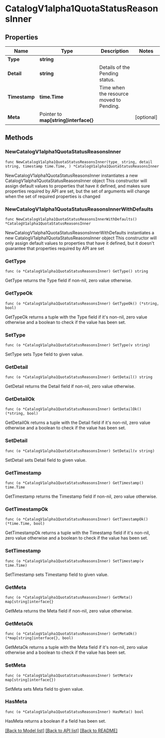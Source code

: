 # CatalogV1alpha1QuotaStatusReasonsInner

## Properties

Name | Type | Description | Notes
------------ | ------------- | ------------- | -------------
**Type** | **string** |  | 
**Detail** | **string** | Details of the Pending status. | 
**Timestamp** | **time.Time** | Time when the resource moved to Pending. | 
**Meta** | Pointer to **map[string]interface{}** |  | [optional] 

## Methods

### NewCatalogV1alpha1QuotaStatusReasonsInner

`func NewCatalogV1alpha1QuotaStatusReasonsInner(type_ string, detail string, timestamp time.Time, ) *CatalogV1alpha1QuotaStatusReasonsInner`

NewCatalogV1alpha1QuotaStatusReasonsInner instantiates a new CatalogV1alpha1QuotaStatusReasonsInner object
This constructor will assign default values to properties that have it defined,
and makes sure properties required by API are set, but the set of arguments
will change when the set of required properties is changed

### NewCatalogV1alpha1QuotaStatusReasonsInnerWithDefaults

`func NewCatalogV1alpha1QuotaStatusReasonsInnerWithDefaults() *CatalogV1alpha1QuotaStatusReasonsInner`

NewCatalogV1alpha1QuotaStatusReasonsInnerWithDefaults instantiates a new CatalogV1alpha1QuotaStatusReasonsInner object
This constructor will only assign default values to properties that have it defined,
but it doesn't guarantee that properties required by API are set

### GetType

`func (o *CatalogV1alpha1QuotaStatusReasonsInner) GetType() string`

GetType returns the Type field if non-nil, zero value otherwise.

### GetTypeOk

`func (o *CatalogV1alpha1QuotaStatusReasonsInner) GetTypeOk() (*string, bool)`

GetTypeOk returns a tuple with the Type field if it's non-nil, zero value otherwise
and a boolean to check if the value has been set.

### SetType

`func (o *CatalogV1alpha1QuotaStatusReasonsInner) SetType(v string)`

SetType sets Type field to given value.


### GetDetail

`func (o *CatalogV1alpha1QuotaStatusReasonsInner) GetDetail() string`

GetDetail returns the Detail field if non-nil, zero value otherwise.

### GetDetailOk

`func (o *CatalogV1alpha1QuotaStatusReasonsInner) GetDetailOk() (*string, bool)`

GetDetailOk returns a tuple with the Detail field if it's non-nil, zero value otherwise
and a boolean to check if the value has been set.

### SetDetail

`func (o *CatalogV1alpha1QuotaStatusReasonsInner) SetDetail(v string)`

SetDetail sets Detail field to given value.


### GetTimestamp

`func (o *CatalogV1alpha1QuotaStatusReasonsInner) GetTimestamp() time.Time`

GetTimestamp returns the Timestamp field if non-nil, zero value otherwise.

### GetTimestampOk

`func (o *CatalogV1alpha1QuotaStatusReasonsInner) GetTimestampOk() (*time.Time, bool)`

GetTimestampOk returns a tuple with the Timestamp field if it's non-nil, zero value otherwise
and a boolean to check if the value has been set.

### SetTimestamp

`func (o *CatalogV1alpha1QuotaStatusReasonsInner) SetTimestamp(v time.Time)`

SetTimestamp sets Timestamp field to given value.


### GetMeta

`func (o *CatalogV1alpha1QuotaStatusReasonsInner) GetMeta() map[string]interface{}`

GetMeta returns the Meta field if non-nil, zero value otherwise.

### GetMetaOk

`func (o *CatalogV1alpha1QuotaStatusReasonsInner) GetMetaOk() (*map[string]interface{}, bool)`

GetMetaOk returns a tuple with the Meta field if it's non-nil, zero value otherwise
and a boolean to check if the value has been set.

### SetMeta

`func (o *CatalogV1alpha1QuotaStatusReasonsInner) SetMeta(v map[string]interface{})`

SetMeta sets Meta field to given value.

### HasMeta

`func (o *CatalogV1alpha1QuotaStatusReasonsInner) HasMeta() bool`

HasMeta returns a boolean if a field has been set.


[[Back to Model list]](../README.md#documentation-for-models) [[Back to API list]](../README.md#documentation-for-api-endpoints) [[Back to README]](../README.md)


